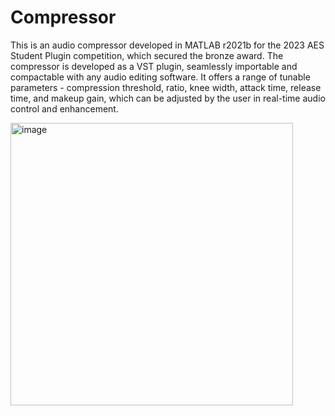 # Compressor
This is an audio compressor developed in MATLAB r2021b for the 2023 AES Student Plugin competition, which secured the bronze award. The compressor is developed as a VST plugin, seamlessly importable and compactable with any audio editing software. It offers a range of tunable parameters - compression threshold, ratio, knee width, attack time, release time, and makeup gain, which can be adjusted by the user in real-time audio control and enhancement.

<img width="452" alt="image" src="https://github.com/SATHish64103/Compressor/assets/72660874/f7bae731-74e3-48c0-8d9e-fbb9d031c9be">
